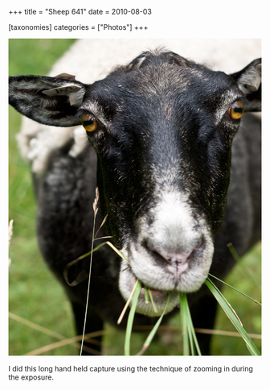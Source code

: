 +++
title = "Sheep 641"
date = 2010-08-03

[taxonomies]
categories = ["Photos"]
+++

![Sheep 641](sheep-641.jpeg)

I did this long hand held capture using the technique of zooming in during the exposure.
